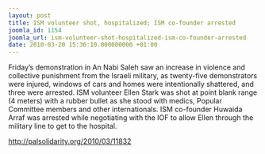 ```yaml
---
layout: post
title: ISM volunteer shot, hospitalized; ISM co-founder arrested
joomla_id: 1154
joomla_url: ism-volunteer-shot-hospitalized-ism-co-founder-arrested
date: 2010-03-20 15:36:10.000000000 +01:00
---
```

<p>Friday’s demonstration in An Nabi Saleh saw an increase in violence and collective punishment from the Israeli military, as twenty-five demonstrators were injured, windows of cars and homes were intentionally shattered, and three were arrested. ISM volunteer Ellen Stark was shot at point blank range (4 meters) with a rubber bullet as she stood with medics, Popular Committee members and other internationals. ISM co-founder Huwaida Arraf was arrested while negotiating with the IOF to allow Ellen through the military line to get to the hospital.</p>
<p><a href="http://palsolidarity.org/2010/03/11832">http://palsolidarity.org/2010/03/11832</a></p>

